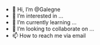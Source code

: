 - 👋 Hi, I’m @Galegne
- 👀 I’m interested in ...
- 🌱 I’m currently learning ...
- 💞️ I’m looking to collaborate on ...
- 📫 How to reach me via email

<!---
Galegne/Galegne is a ✨ special ✨ repository because its `README.md` (this file) appears on your GitHub profile.
You can click the Preview link to take a look at your changes.
--->
